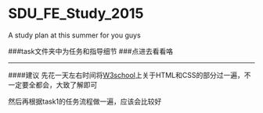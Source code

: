 # SDU_FE_Study_2015
A study plan at this summer for you guys

###task文件夹中为任务和指导细节
###点进去看看咯

<hr>

####建议
先花一天左右时间将[W3school](http://www.w3school.com.cn/)上关于HTML和CSS的部分过一遍，不一定要全都会，大致了解即可

然后再根据task1的任务流程做一遍，应该会比较好